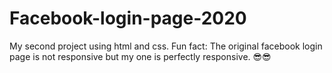 # Facebook-login-page-2020
My second project using html and css. Fun fact: The original facebook login page is not responsive but my one is perfectly responsive. 😎😎
